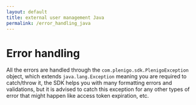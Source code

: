 ```yaml
---
layout: default
title: external user management Java
permalink: /error_handling_java
---
```




# Error handling 

All the errors are handled through the `com.plenigo.sdk.PlenigoException` object, which extends `java.lang.Exception` meaning you are required to catch/throw it, the SDK helps you with many formatting errors and validations, but it is advised to catch this exception for any other types of error that might happen like access token expiration, etc.